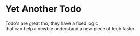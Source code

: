 # Yet Another Todo

Todo's are great tho, they have a fixed logic <br/> that can help a newbie understand a new piece of tech faster
